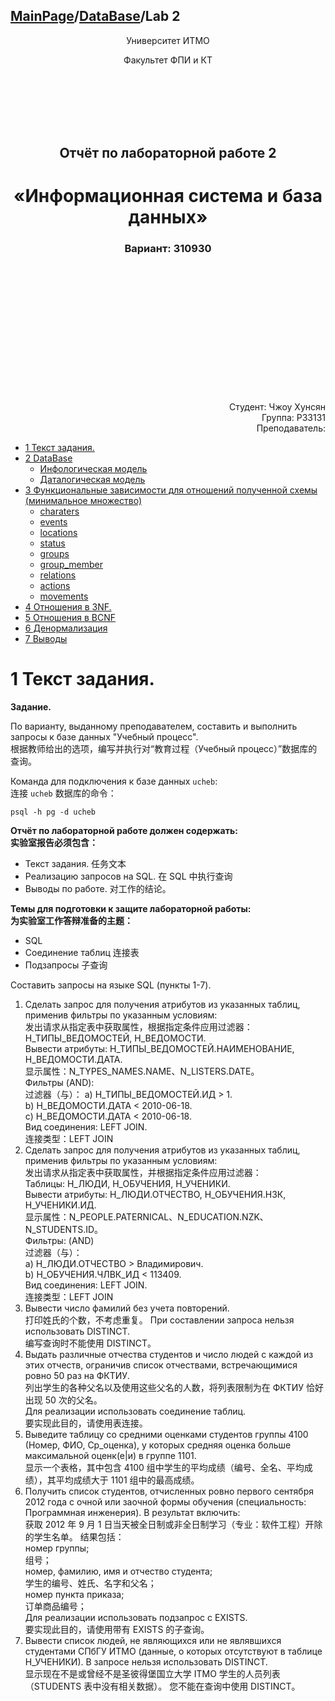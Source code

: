 <head>
  <script src="https://cdn.mathjax.org/mathjax/latest/MathJax.js?config=TeX-AMS-MML_HTMLorMML" type="text/javascript"></script>
  <script type="text/x-mathjax-config">
    MathJax.Hub.Config({
      tex2jax: {
      skipTags: ['script', 'noscript', 'style', 'textarea', 'pre'],
      inlineMath: [['$','$']]
      }
    });
  </script>
</head>

## [MainPage](../../../index.md)/[DataBase](../../README.md)/Lab 2

<center>
<p>Университет ИТМО</p>
<p>Факультет ФПИ и КТ</p>
<br><br><br><br><br>
<h2>Отчёт по лабораторной работе 2</h2>
<h1>«Информационная система и база данных»</h1>
<h3>Вариант: 310930</h3>
</center>

<br><br><br><br><br><br><br><br><br><br><br><br>

<div align="right">Студент: Чжоу Хунсян</div>
<div align="right">Группа: P33131</div>
<div align="right">Преподаватель:</div>

- [1 Текст задания.](#1-текст-задания)
- [2 DataBase](#2-database)
  - [Инфологическая модель](#инфологическая-модель)
  - [Даталогическая модель](#даталогическая-модель)
- [3 Функциональные зависимости для отношений полученной схемы (минимальное множество)](#3-функциональные-зависимости-для-отношений-полученной-схемы-минимальное-множество)
  - [charaters](#charaters)
  - [events](#events)
  - [locations](#locations)
  - [status](#status)
  - [groups](#groups)
  - [group\_member](#group_member)
  - [relations](#relations)
  - [actions](#actions)
  - [movements](#movements)
- [4 Отношения в 3NF.](#4-отношения-в-3nf)
- [5 Отношения в BCNF](#5-отношения-в-bcnf)
- [6 Денормализация](#6-денормализация)
- [7 Выводы](#7-выводы)

# 1 Текст задания.

**Задание.**

По варианту, выданному преподавателем, составить и выполнить запросы к базе данных "Учебный процесс".  
根据教师给出的选项，编写并执行对“教育过程（Учебный процесс）”数据库的查询。

Команда для подключения к базе данных `ucheb`:  
连接 `ucheb` 数据库的命令：

```psql -h pg -d ucheb```

**Отчёт по лабораторной работе должен содержать:**  
**实验室报告必须包含：**
- Текст задания. 任务文本
- Реализацию запросов на SQL. 在 SQL 中执行查询
- Выводы по работе. 对工作的结论。

**Темы для подготовки к защите лабораторной работы:**  
**为实验室工作答辩准备的主题：**
- SQL
- Соединение таблиц 连接表
- Подзапросы 子查询

Составить запросы на языке SQL (пункты 1-7).

1. Сделать запрос для получения атрибутов из указанных таблиц, применив фильтры по указанным условиям:  
   发出请求从指定表中获取属性，根据指定条件应用过滤器：  
   Н_ТИПЫ_ВЕДОМОСТЕЙ, Н_ВЕДОМОСТИ.  
   Вывести атрибуты: Н_ТИПЫ_ВЕДОМОСТЕЙ.НАИМЕНОВАНИЕ, Н_ВЕДОМОСТИ.ДАТА.  
   显示属性：N_TYPES_NAMES.NAME、N_LISTERS.DATE。  
   Фильтры (AND):  
   过滤器（与）：
   a) Н_ТИПЫ_ВЕДОМОСТЕЙ.ИД > 1.  
   b) Н_ВЕДОМОСТИ.ДАТА < 2010-06-18.  
   c) Н_ВЕДОМОСТИ.ДАТА < 2010-06-18.  
   Вид соединения: LEFT JOIN.  
   连接类型：LEFT JOIN
2. Сделать запрос для получения атрибутов из указанных таблиц, применив фильтры по указанным условиям:  
   发出请求从指定表中获取属性，并根据指定条件应用过滤器：  
   Таблицы: Н_ЛЮДИ, Н_ОБУЧЕНИЯ, Н_УЧЕНИКИ.  
   Вывести атрибуты: Н_ЛЮДИ.ОТЧЕСТВО, Н_ОБУЧЕНИЯ.НЗК, Н_УЧЕНИКИ.ИД.  
   显示属性：N_PEOPLE.PATERNICAL、N_EDUCATION.NZK、N_STUDENTS.ID。  
   Фильтры: (AND)  
   过滤器（与）：  
   a) Н_ЛЮДИ.ОТЧЕСТВО > Владимирович.  
   b) Н_ОБУЧЕНИЯ.ЧЛВК_ИД < 113409.  
   Вид соединения: LEFT JOIN.  
   连接类型：LEFT JOIN  
3. Вывести число фамилий без учета повторений.  
   打印姓氏的个数，不考虑重复。
   При составлении запроса нельзя использовать DISTINCT.  
   编写查询时不能使用 DISTINCT。
4. Выдать различные отчества студентов и число людей с каждой из этих отчеств, ограничив список отчествами, встречающимися ровно 50 раз на ФКТИУ.  
   列出学生的各种父名以及使用这些父名的人数，将列表限制为在 ФКТИУ 恰好出现 50 次的父名。  
   Для реализации использовать соединение таблиц.  
   要实现此目的，请使用表连接。  
5. Выведите таблицу со средними оценками студентов группы 4100 (Номер, ФИО, Ср_оценка), у которых средняя оценка больше максимальной оценк(е|и) в группе 1101.  
   显示一个表格，其中包含 4100 组中学生的平均成绩（编号、全名、平均成绩），其平均成绩大于 1101 组中的最高成绩。
6. Получить список студентов, отчисленных ровно первого сентября 2012 года с очной или заочной формы обучения (специальность: Программная инженерия). В результат включить:  
   获取 2012 年 9 月 1 日当天被全日制或非全日制学习（专业：软件工程）开除的学生名单。 结果包括：  
   номер группы;   
   组号；  
   номер, фамилию, имя и отчество студента;  
   学生的编号、姓氏、名字和父名；  
   номер пункта приказа;  
   订单商品编号；  
   Для реализации использовать подзапрос с EXISTS.   
   要实现此目的，请使用带有 EXISTS 的子查询。  
7. Вывести список людей, не являющихся или не являвшихся студентами СПбГУ ИТМО (данные, о которых отсутствуют в таблице Н_УЧЕНИКИ). В запросе нельзя использовать DISTINCT.  
   显示现在不是或曾经不是圣彼得堡国立大学 ITMO 学生的人员列表（STUDENTS 表中没有相关数据）。 您不能在查询中使用 DISTINCT。
